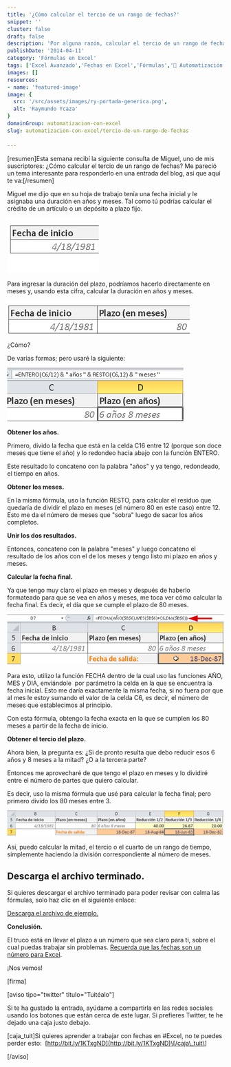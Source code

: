 ```yaml
---
title: '¿Cómo calcular el tercio de un rango de fechas?'
snippet: ''
cluster: false
draft: false 
description: 'Por alguna razón, calcular el tercio de un rango de fechas puede ser una necesidad que tienes ahora mismo. Pero, ¿Es posible? Entérate aquí.'
publishDate: '2014-04-11'
category: 'Fórmulas en Excel'
tags: ['Excel Avanzado','Fechas en Excel','Fórmulas','🤖 Automatización con Excel']
images: []
resources: 
- name: 'featured-image'
image: {
  src: '/src/assets/images/ry-portada-generica.png',
  alt: 'Raymundo Ycaza'
}
domainGroup: automatizacion-con-excel
slug: automatizacion-con-excel/tercio-de-un-rango-de-fechas

---
```


\[resumen\]Esta semana recibí la siguiente consulta de Miguel, uno de mis suscriptores: ¿Cómo calcular el tercio de un rango de fechas? Me pareció un tema interesante para responderlo en una entrada del blog, así que aquí te va:\[/resumen\]

Miguel me dijo que en su hoja de trabajo tenía una fecha inicial y le asignaba una duración en años y meses. Tal como tú podrías calcular el crédito de un artículo o un depósito a plazo fijo.

![Cómo sacar el tercio de un rango de fechas](/src/assets/images/2023/20140411-Como-sacar-el-tercio-de-un-rango-de-fechas-000318.png)

Para ingresar la duración del plazo, podríamos hacerlo directamente en meses y, usando esta cifra, calcular la duración en años y meses.

![Cómo sacar el tercio de un rango de fechas](/src/assets/images/2023/20140411-Como-sacar-el-tercio-de-un-rango-de-fechas-000321.png)

¿Cómo?

De varias formas; pero usaré la siguiente:

![Cómo sacar el tercio de un rango de fechas](/src/assets/images/2023/20140411-Como-sacar-el-tercio-de-un-rango-de-fechas-000322.png)

**Obtener los años.**

Primero, divido la fecha que está en la celda C16 entre 12 (porque son doce meses que tiene el año) y lo redondeo hacia abajo con la función ENTERO.

Este resultado lo concateno con la palabra "años" y ya tengo, redondeado, el tiempo en años.

**Obtener los meses.**

En la misma fórmula, uso la función RESTO, para calcular el residuo que quedaría de dividir el plazo en meses (el número 80 en este caso) entre 12. Esto me da el número de meses que "sobra" luego de sacar los años completos.

**Unir los dos resultados.**

Entonces, concateno con la palabra "meses" y luego concateno el resultado de los años con el de los meses y tengo listo mi plazo en años y meses.

**Calcular la fecha final.**

Ya que tengo muy claro el plazo en meses y después de haberlo formateado para que se vea en años y meses, me toca ver cómo calcular la fecha final. Es decir, el día que se cumple el plazo de 80 meses.

![Cómo sacar el tercio de un rango de fechas](/src/assets/images/2023/20140411-Como-sacar-el-tercio-de-un-rango-de-fechas-000323.png)

Para esto, utilizo la función FECHA dentro de la cual uso las funciones AÑO, MES y DIA, enviándole  por parámetro la celda en la que se encuentra la fecha inicial. Esto me daría exactamente la misma fecha, si no fuera por que al mes le estoy sumando el valor de la celda C6, es decir, el número de meses que establecimos al principio.

Con esta fórmula, obtengo la fecha exacta en la que se cumplen los 80 meses a partir de la fecha de inicio.

**Obtener el tercio del plazo.**

Ahora bien, la pregunta es: ¿Si de pronto resulta que debo reducir esos 6 años y 8 meses a la mitad? ¿O a la tercera parte?

Entonces me aprovecharé de que tengo el plazo en meses y lo dividiré entre el número de partes que quiero calcular.

Es decir, uso la misma fórmula que usé para calcular la fecha final; pero primero divido los 80 meses entre 3.

![Cómo sacar el tercio de un rango de fechas](/src/assets/images/2023/20140411-Como-sacar-el-tercio-de-un-rango-de-fechas-000324.png)

Así, puedo calcular la mitad, el tercio o el cuarto de un rango de tiempo, simplemente haciendo la división correspondiente al número de meses.

## Descarga el archivo terminado.

Si quieres descargar el archivo terminado para poder revisar con calma las fórmulas, solo haz clic en el siguiente enlace:

[Descarga el archivo de ejemplo.](http://raymundoycaza.com/wp-content/uploads//calcular-reduccion-plazo.xlsx "Descargar el ejemplo terminado")

**Conclusión.**

El truco está en llevar el plazo a un número que sea claro para ti, sobre el cual puedas trabajar sin problemas. [Recuerda que las fechas son un número para Excel](http://raymundoycaza.com/que-son-las-fechas-para-excel/ "¿Qué son las fechas para Excel?").

¡Nos vemos!

\[firma\]

\[aviso tipo="twitter" titulo="Tuitéalo"\]

Si te ha gustado la entrada, ayúdame a compartirla en las redes sociales usando los botones que están cerca de este lugar. Si prefieres Twitter, te he dejado una caja justo debajo.

\[caja\_tuit\]Si quieres aprender a trabajar con fechas en #Excel, no te puedes perder esto:  [http://bit.ly/1KTxgND](http://bit.ly/1KTxgND)\[/caja\_tuit\]

\[/aviso\]
